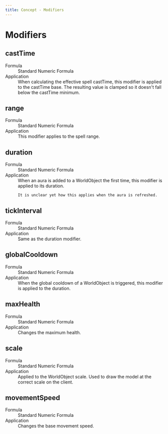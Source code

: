 ```yaml
---
title: Concept - Modifiers
---
```


# Modifiers

## castTime

<dl>
  <dt>Formula</dt>
  <dd>Standard Numeric Formula</dd>

  <dt>Application</dt>
  <dd>
    When calculating the effective spell castTime, this modifier is applied to
    the castTime base. The resulting value is clamped so it doesn't fall below
    the castTime minimum.
  </dd>
</dl>


## range

<dl>
  <dt>Formula</dt>
  <dd>Standard Numeric Formula</dd>

  <dt>Application</dt>
  <dd>
    This modifier applies to the spell range.
  </dd>
</dl>


## duration

<dl>
  <dt>Formula</dt>
  <dd>Standard Numeric Formula</dd>

  <dt>Application</dt>
  <dd>
    When an aura is added to a WorldObject the first time, this modifier is
    applied to its duration.

    It is unclear yet how this applies when the aura is refreshed.
  </dd>
</dl>


## tickInterval

<dl>
  <dt>Formula</dt>
  <dd>Standard Numeric Formula</dd>

  <dt>Application</dt>
  <dd>
    Same as the duration modifier.
  </dd>
</dl>


## globalCooldown

<dl>
  <dt>Formula</dt>
  <dd>Standard Numeric Formula</dd>

  <dt>Application</dt>
  <dd>
    When the global cooldown of a WorldObject is triggered, this modifier
    is applied to the duration.
  </dd>
</dl>


## maxHealth

<dl>
  <dt>Formula</dt>
  <dd>Standard Numeric Formula</dd>

  <dt>Application</dt>
  <dd>
    Changes the maximum health.
  </dd>
</dl>


## scale

<dl>
  <dt>Formula</dt>
  <dd>Standard Numeric Formula</dd>

  <dt>Application</dt>
  <dd>
    Applied to the WorldObject scale. Used to draw the model at the correct
    scale on the client.
  </dd>
</dl>


## movementSpeed

<dl>
  <dt>Formula</dt>
  <dd>Standard Numeric Formula</dd>

  <dt>Application</dt>
  <dd>
    Changes the base movement speed.
  </dd>
</dl>
